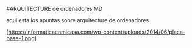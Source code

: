 #ARQUITECTURE de ordenadores MD



aqui esta los apuntas sobre arquitecture de ordenadores 


[https://informaticaenmicasa.com/wp-content/uploads/2014/06/placa-base-1.png]
